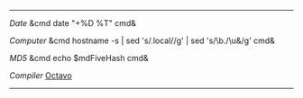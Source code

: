---------- ------------------------------------------
*Date*     &cmd date "+%D %T" cmd&

*Computer* &cmd hostname -s | sed 's/\.local//g' | sed 's/\b./\u&/g' cmd&

*MD5*      &cmd echo $mdFiveHash cmd&

*Compiler* [Octavo](https://github.com/OolonColoophid/octavo)

---------- ------------------------------------------

